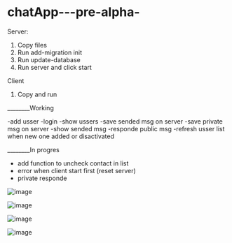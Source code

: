 # chatApp---pre-alpha-

Server:
1. Copy files
2. Run add-migration init
3. Run update-database
4. Run server and click start

Client
1. Copy and run






________Working

-add usser
-login
-show ussers 
-save sended msg on server
-save private msg on server
-show sended msg
-responde public msg
-refresh usser list when new one added or disactivated


________In progres
- add function to uncheck contact in list
- error when client start first (reset server)
- private responde



![image](https://user-images.githubusercontent.com/47826375/132100518-96ed1cf8-b993-42e2-a3be-c8b11de61d3c.png)

![image](https://user-images.githubusercontent.com/47826375/132100530-4b9bccc9-601a-4695-a62d-e48f847f2ab8.png)

![image](https://user-images.githubusercontent.com/47826375/132100553-f4affffb-c9fd-4ccf-8ef6-12db8a78c40a.png)

![image](https://user-images.githubusercontent.com/47826375/132100566-edb162b9-dec6-4725-b5e1-58333932255d.png)